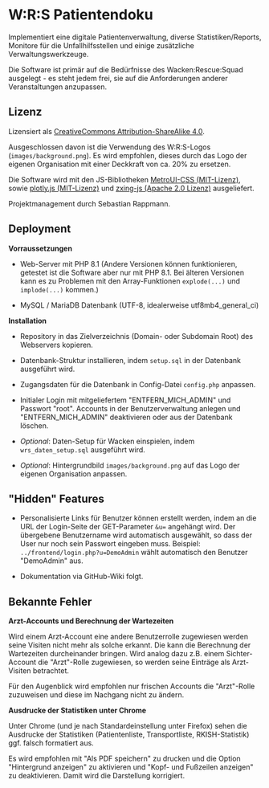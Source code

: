 
# W:R:S Patientendoku

Implementiert eine digitale Patientenverwaltung, diverse Statistiken/Reports, Monitore für die Unfallhilfsstellen und einige zusätzliche Verwaltungswerkzeuge.

Die Software ist primär auf die Bedürfnisse des Wacken:Rescue:Squad ausgelegt - es steht jedem frei, sie auf die Anforderungen anderer Veranstaltungen anzupassen.




## Lizenz

Lizensiert als [CreativeCommons Attribution-ShareAlike 4.0](https://creativecommons.org/licenses/by-sa/4.0/).

Ausgeschlossen davon ist die Verwendung des W:R:S-Logos (```images/background.png```). Es wird empfohlen, dieses durch das Logo der eigenen Organisation mit einer Deckkraft von ca. 20% zu ersetzen.

Die Software wird mit den JS-Bibliotheken [MetroUI-CSS (MIT-Lizenz)](https://github.com/olton/Metro-UI-CSS), sowie [plotly.js (MIT-Lizenz)](https://github.com/plotly/plotly.js/) und [zxing-js (Apache 2.0 Lizenz)](https://github.com/zxing-js/library) ausgeliefert.

Projektmanagement durch Sebastian Rappmann.



## Deployment

**Vorraussetzungen**
- Web-Server mit PHP 8.1 (Andere Versionen können funktionieren, getestet ist die Software aber nur mit PHP 8.1. Bei älteren Versionen kann es zu Problemen mit den Array-Funktionen ```explode(...)``` und ```implode(...)``` kommen.)

- MySQL / MariaDB Datenbank (UTF-8, idealerweise utf8mb4_general_ci)

**Installation**
- Repository in das Zielverzeichnis (Domain- oder Subdomain Root) des Webservers kopieren.

- Datenbank-Struktur installieren, indem ```setup.sql``` in der Datenbank ausgeführt wird.

- Zugangsdaten für die Datenbank in Config-Datei ```config.php``` anpassen.

- Initialer Login mit mitgeliefertem "ENTFERN_MICH_ADMIN" und Passwort "root". Accounts in der Benutzerverwaltung anlegen und "ENTFERN_MICH_ADMIN" deaktivieren oder aus der Datenbank löschen.

- _Optional_: Daten-Setup für Wacken einspielen, indem ```wrs_daten_setup.sql``` ausgeführt wird.

- _Optional_: Hintergrundbild ```images/background.png``` auf das Logo der eigenen Organisation anpassen.


## "Hidden" Features

 - Personalisierte Links für Benutzer können erstellt werden, indem an die URL der Login-Seite der GET-Parameter ```&u=``` angehängt wird. Der übergebene Benutzername wird automatisch ausgewählt, so dass der User nur noch sein Passwort eingeben muss. Beispiel: ```../frontend/login.php?u=DemoAdmin``` wählt automatisch den Benutzer "DemoAdmin" aus.

 - Dokumentation via GitHub-Wiki folgt.



## Bekannte Fehler

**Arzt-Accounts und Berechnung der Wartezeiten**

Wird einem Arzt-Account eine andere Benutzerrolle zugewiesen werden seine Visiten nicht mehr als solche erkannt. Die kann die Berechnung der Wartezeiten durcheinander bringen. Wird analog dazu z.B. einem Sichter-Account die "Arzt"-Rolle zugewiesen, so werden seine Einträge als Arzt-Visiten betrachtet.

Für den Augenblick wird empfohlen nur frischen Accounts die "Arzt"-Rolle zuzuweisen und diese im Nachgang nicht zu ändern.

**Ausdrucke der Statistiken unter Chrome**

Unter Chrome (und je nach Standardeinstellung unter Firefox) sehen die Ausdrucke der Statistiken (Patientenliste, Transportliste, RKISH-Statistik) ggf. falsch formatiert aus.

Es wird empfohlen mit "Als PDF speichern" zu drucken und die Option "Hintergrund anzeigen" zu aktivieren und "Kopf- und Fußzeilen anzeigen" zu deaktivieren. Damit wird die Darstellung korrigiert.
